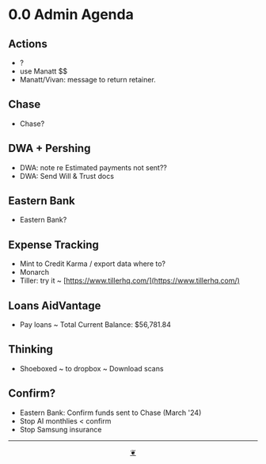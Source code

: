 # 0.0 Admin Agenda

## Actions

* ?
* use Manatt $$
* Manatt/Vivan: message to return retainer.

## Chase

* Chase?

## DWA + Pershing

* DWA: note re Estimated payments not sent??
* DWA: Send Will & Trust docs

## Eastern Bank

* Eastern Bank?

## Expense Tracking

* Mint to Credit Karma / export data where to?
* Monarch
* Tiller: try it ~ [https://www.tillerhq.com/](https://www.tillerhq.com/)

## Loans AidVantage

* Pay loans ~ Total Current Balance: $56,781.84

## Thinking

* Shoeboxed ~ to dropbox ~ Download scans

## Confirm?

* Eastern Bank: Confirm funds sent to Chase (March '24)
* Stop AI monthlies < confirm
* Stop Samsung insurance

***

<center title="Hello! Click me to go up to the top"><a class="aDingbat" href="javascript:window.scrollTo(0,0);">❦</a></center>